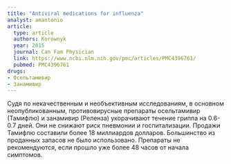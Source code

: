 ```yaml
---
title: "Antiviral medications for influenza"
analyst: amantonio
article:
  type: article
  authors: Korownyk
  year: 2015
  journal: Can Fam Physician
  link: https://www.ncbi.nlm.nih.gov/pmc/articles/PMC4396761/
  pubmed: PMC4396761
drugs:
- Осельтамивир
- Занамивир
---
```


Судя по некачественным и необъективным исследованиям, в основном неопубликованным, противовирусные препараты осельтамивир (Тамифлю) и занамивир (Реленза) укорачивают течение гриппа на 0.6-0.7 дней. Они не снижают риск пневмонии и госпитализации.
Продажи Тамифлю составили более 18 миллиардов долларов. Большинство из проданных запасов не было использовано. Препараты не рекомендуются, если прошло уже более 48 часов от начала симптомов.
